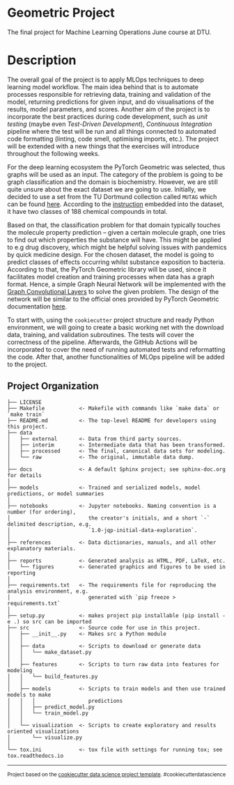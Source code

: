 Geometric Project
==============================

The final project for Machine Learning Operations June course at DTU.

# Description
The overall goal of the project is to apply MLOps techniques to deep learning model workflow. The main idea behind that is to automate processes responsible for retrieving data, training and validation of the model, returning predictions for given input, and do visualisations of the results, model parameters, and scores. Another aim of the project is to incorporate the best practices during code development, such as _unit testing_ (maybe even _Test-Driven Development_), _Continuous Integration_ pipeline where the test will be run and all things connected to automated code formatting (linting, code smell, optimising imports, etc.). The project will be extended with a new things that the exercises will introduce throughout the following weeks.

For the deep learning ecosystem the PyTorch Geometric was selected, thus graphs will be used as an input. The category of the problem is going to be graph classification and the domain is biochemistry. However, we are still quite unsure about the exact dataset we are going to use. Initially, we decided to use a set from the TU Dortmund collection called `MUTAG` which can be found [here](https://pytorch-geometric.readthedocs.io/en/latest/modules/datasets.html#torch_geometric.datasets.TUDataset). According to the [instruction](https://chrsmrrs.github.io/datasets/docs/datasets/) embedded into the dataset, it have two classes of 188 chemical compounds in total.

Based on that, the classification problem for that domain typically touches the molecule property prediction – given a certain molecule graph, one tries to find out which properties the substance will have. This might be applied to e.g drug discovery, which might be helpful solving issues with pandemics by quick medicine design. For the chosen dataset, the model is going to predict classes of effects occurring whilst substance exposition to bacteria. According to that, the PyTorch Geometric library will be used, since it facilitates model creation and training processes when data has a graph format. Hence, a simple Graph Neural Network will be implemented with the [Graph Convolutional Layers](https://pytorch-geometric.readthedocs.io/en/latest/modules/nn.html#torch_geometric.nn.conv.GCNConv) to solve the given problem. The design of the network will be similar to the official ones provided by PyTorch Geometric documentation [here](https://colab.research.google.com/drive/1I8a0DfQ3fI7Njc62__mVXUlcAleUclnb?usp=sharing#scrollTo=V2Q37tbHyQ6A).

To start with, using the `cookiecutter` project structure and ready Python environment, we will going to create a basic working net with the download data, training, and validation subroutines. The tests will cover the correctness of the pipeline. Afterwards, the GitHub Actions will be incorporated to cover the need of running automated tests and reformatting the code. After that, another functionalities of MLOps pipeline will be added to the project.


Project Organization
------------

    ├── LICENSE
    ├── Makefile           <- Makefile with commands like `make data` or `make train`
    ├── README.md          <- The top-level README for developers using this project.
    ├── data
    │   ├── external       <- Data from third party sources.
    │   ├── interim        <- Intermediate data that has been transformed.
    │   ├── processed      <- The final, canonical data sets for modeling.
    │   └── raw            <- The original, immutable data dump.
    │
    ├── docs               <- A default Sphinx project; see sphinx-doc.org for details
    │
    ├── models             <- Trained and serialized models, model predictions, or model summaries
    │
    ├── notebooks          <- Jupyter notebooks. Naming convention is a number (for ordering),
    │                         the creator's initials, and a short `-` delimited description, e.g.
    │                         `1.0-jqp-initial-data-exploration`.
    │
    ├── references         <- Data dictionaries, manuals, and all other explanatory materials.
    │
    ├── reports            <- Generated analysis as HTML, PDF, LaTeX, etc.
    │   └── figures        <- Generated graphics and figures to be used in reporting
    │
    ├── requirements.txt   <- The requirements file for reproducing the analysis environment, e.g.
    │                         generated with `pip freeze > requirements.txt`
    │
    ├── setup.py           <- makes project pip installable (pip install -e .) so src can be imported
    ├── src                <- Source code for use in this project.
    │   ├── __init__.py    <- Makes src a Python module
    │   │
    │   ├── data           <- Scripts to download or generate data
    │   │   └── make_dataset.py
    │   │
    │   ├── features       <- Scripts to turn raw data into features for modeling
    │   │   └── build_features.py
    │   │
    │   ├── models         <- Scripts to train models and then use trained models to make
    │   │   │                 predictions
    │   │   ├── predict_model.py
    │   │   └── train_model.py
    │   │
    │   └── visualization  <- Scripts to create exploratory and results oriented visualizations
    │       └── visualize.py
    │
    └── tox.ini            <- tox file with settings for running tox; see tox.readthedocs.io


--------

<p><small>Project based on the <a target="_blank" href="https://drivendata.github.io/cookiecutter-data-science/">cookiecutter data science project template</a>. #cookiecutterdatascience</small></p>
